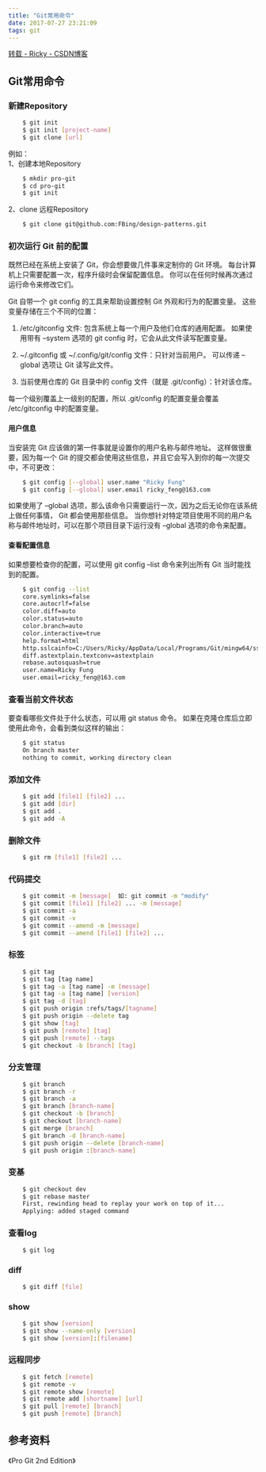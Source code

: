 ```yaml
---
title: "Git常用命令"
date: 2017-07-27 23:21:09
tags: git
---
```


[转载 - Ricky - CSDN博客](http://blog.csdn.net/top_code/article/details/51931589 "Permalink to Git常用命令 - Ricky - CSDN博客")
 
## Git常用命令 

### 新建Repository
```bash
    $ git init
    $ git init [project-name]
    $ git clone [url]
```
例如：   
1、创建本地Repository
```bash
    $ mkdir pro-git
    $ cd pro-git
    $ git init
```
2、clone 远程Repository
```bash
    $ git clone git@github.com:FBing/design-patterns.git
```

<!-- more -->

### 初次运行 Git 前的配置

既然已经在系统上安装了 Git，你会想要做几件事来定制你的 Git 环境。 每台计算机上只需要配置一次，程序升级时会保留配置信息。 你可以在任何时候再次通过运行命令来修改它们。

Git 自带一个 git config 的工具来帮助设置控制 Git 外观和行为的配置变量。 这些变量存储在三个不同的位置：
1. /etc/gitconfig 文件: 包含系统上每一个用户及他们仓库的通用配置。 如果使用带有 –system 选项的 git config 时，它会从此文件读写配置变量。

2. ~/.gitconfig 或 ~/.config/git/config 文件：只针对当前用户。 可以传递 –global 选项让 Git 读写此文件。

3. 当前使用仓库的 Git 目录中的 config 文件（就是 .git/config）：针对该仓库。

每一个级别覆盖上一级别的配置，所以 .git/config 的配置变量会覆盖 /etc/gitconfig 中的配置变量。

#### 用户信息

当安装完 Git 应该做的第一件事就是设置你的用户名称与邮件地址。 这样做很重要，因为每一个 Git 的提交都会使用这些信息，并且它会写入到你的每一次提交中，不可更改：
```bash
    $ git config [--global] user.name "Ricky Fung"
    $ git config [--global] user.email ricky_feng@163.com
```
如果使用了 –global 选项，那么该命令只需要运行一次，因为之后无论你在该系统上做任何事情， Git 都会使用那些信息。 当你想针对特定项目使用不同的用户名称与邮件地址时，可以在那个项目目录下运行没有 –global 选项的命令来配置。

#### 查看配置信息

如果想要检查你的配置，可以使用 git config –list 命令来列出所有 Git 当时能找到的配置。
```bash
    $ git config --list
    core.symlinks=false
    core.autocrlf=false
    color.diff=auto
    color.status=auto
    color.branch=auto
    color.interactive=true
    help.format=html
    http.sslcainfo=C:/Users/Ricky/AppData/Local/Programs/Git/mingw64/ssl/certs/ca-bundle.crt
    diff.astextplain.textconv=astextplain
    rebase.autosquash=true
    user.name=Ricky Fung
    user.email=ricky_feng@163.com
```

### 查看当前文件状态

要查看哪些文件处于什么状态，可以用 git status 命令。 如果在克隆仓库后立即使用此命令，会看到类似这样的输出：
```bash
    $ git status
    On branch master
    nothing to commit, working directory clean
```

### 添加文件
```bash
    $ git add [file1] [file2] ...
    $ git add [dir]
    $ git add .
    $ git add -A
```

### 删除文件
```bash
    $ git rm [file1] [file2] ...
```

### 代码提交
```bash
    $ git commit -m [message]  如: git commit -m "modify"
    $ git commit [file1] [file2] ... -m [message]
    $ git commit -a
    $ git commit -v
    $ git commit --amend -m [message]
    $ git commit --amend [file1] [file2] ...
```

### 标签
```bash
    $ git tag
    $ git tag [tag name]
    $ git tag -a [tag name] -m [message]
    $ git tag -a [tag name] [version]
    $ git tag -d [tag]
    $ git push origin :refs/tags/[tagname]
    $ git push origin --delete tag 
    $ git show [tag]
    $ git push [remote] [tag]
    $ git push [remote] --tags
    $ git checkout -b [branch] [tag]
```

### 分支管理
```bash
    $ git branch
    $ git branch -r
    $ git branch -a
    $ git branch [branch-name]
    $ git checkout -b [branch]
    $ git checkout [branch-name]
    $ git merge [branch]
    $ git branch -d [branch-name]
    $ git push origin --delete [branch-name]
    $ git push origin :[branch-name]
```

### 变基
```bash
    $ git checkout dev
    $ git rebase master
    First, rewinding head to replay your work on top of it...
    Applying: added staged command
```

### 查看log
```bash
    $ git log
```

### diff
```bash
    $ git diff [file]
```

### show
```bash
    $ git show [version]
    $ git show --name-only [version]
    $ git show [version]:[filename]
```

### 远程同步
```bash
    $ git fetch [remote]
    $ git remote -v
    $ git remote show [remote]
    $ git remote add [shortname] [url]
    $ git pull [remote] [branch]
    $ git push [remote] [branch]
```

## 参考资料

《Pro Git 2nd Edition》

  
